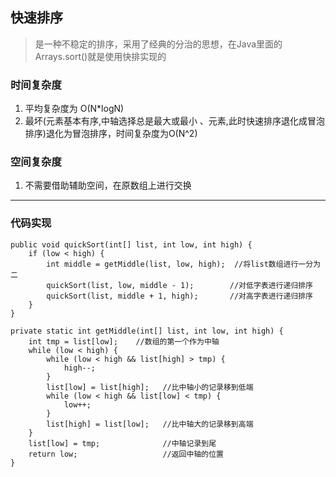 ## 快速排序
> 是一种不稳定的排序，采用了经典的分治的思想，在Java里面的Arrays.sort()就是使用快排实现的

### 时间复杂度
1. 平均复杂度为 O(N*logN)
1. 最坏(元素基本有序,中轴选择总是最大或最小 、元素,此时快速排序退化成冒泡排序)退化为冒泡排序，时间复杂度为O(N^2)

### 空间复杂度
1. 不需要借助辅助空间，在原数组上进行交换

---
### 代码实现

    public void quickSort(int[] list, int low, int high) {
        if (low < high) {
            int middle = getMiddle(list, low, high);  //将list数组进行一分为二
            quickSort(list, low, middle - 1);        //对低字表进行递归排序
            quickSort(list, middle + 1, high);       //对高字表进行递归排序
        }
    }

    private static int getMiddle(int[] list, int low, int high) {
        int tmp = list[low];    //数组的第一个作为中轴
        while (low < high) {
            while (low < high && list[high] > tmp) {
                high--;
            }
            list[low] = list[high];   //比中轴小的记录移到低端
            while (low < high && list[low] < tmp) {
                low++;
            }
            list[high] = list[low];   //比中轴大的记录移到高端
        }
        list[low] = tmp;              //中轴记录到尾
        return low;                   //返回中轴的位置
    }
